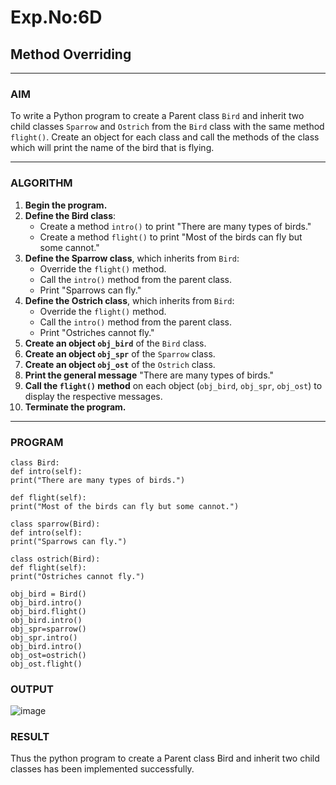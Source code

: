# Exp.No:6D  
## Method Overriding

---

### AIM  
To write a Python program to create a Parent class `Bird` and inherit two child classes `Sparrow` and `Ostrich` from the `Bird` class with the same method `flight()`. Create an object for each class and call the methods of the class which will print the name of the bird that is flying.

---

### ALGORITHM

1. **Begin the program.**
2. **Define the Bird class**:
   - Create a method `intro()` to print "There are many types of birds."
   - Create a method `flight()` to print "Most of the birds can fly but some cannot."
3. **Define the Sparrow class**, which inherits from `Bird`:
   - Override the `flight()` method.
   - Call the `intro()` method from the parent class.
   - Print "Sparrows can fly."
4. **Define the Ostrich class**, which inherits from `Bird`:
   - Override the `flight()` method.
   - Call the `intro()` method from the parent class.
   - Print "Ostriches cannot fly."
5. **Create an object `obj_bird`** of the `Bird` class.
6. **Create an object `obj_spr`** of the `Sparrow` class.
7. **Create an object `obj_ost`** of the `Ostrich` class.
8. **Print the general message** "There are many types of birds."
9. **Call the `flight()` method** on each object (`obj_bird`, `obj_spr`, `obj_ost`) to display the respective messages.
10. **Terminate the program.**

---

### PROGRAM

```
class Bird:
def intro(self):
print("There are many types of birds.")

def flight(self):
print("Most of the birds can fly but some cannot.")

class sparrow(Bird):
def intro(self):
print("Sparrows can fly.")

class ostrich(Bird):
def flight(self):
print("Ostriches cannot fly.")

obj_bird = Bird()
obj_bird.intro()
obj_bird.flight()
obj_bird.intro()
obj_spr=sparrow()
obj_spr.intro()
obj_bird.intro()
obj_ost=ostrich()
obj_ost.flight()
```

### OUTPUT

![image](https://github.com/user-attachments/assets/72122be8-6603-4c94-be40-942db138f842)


### RESULT
Thus the python program to create a Parent class Bird and inherit two child classes has been implemented successfully.
